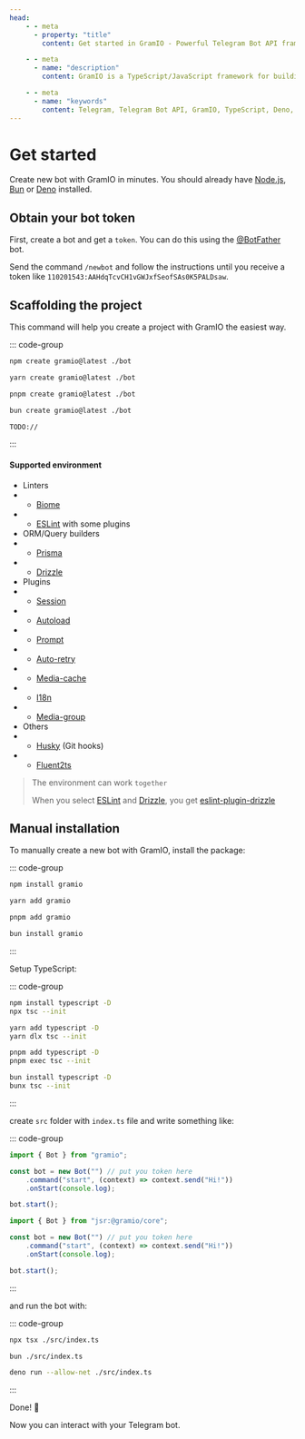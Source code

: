 ```yaml
---
head:
    - - meta
      - property: "title"
        content: Get started in GramIO - Powerful Telegram Bot API framework for TypeScript/JavaScript

    - - meta
      - name: "description"
        content: GramIO is a TypeScript/JavaScript framework for building Telegram bots. To start, bootstrap a new project with «npx create gramio bot-dir» and start the development with «npm run dev». This is all it needs to do a quick start or get started with GramIO.

    - - meta
      - name: "keywords"
        content: Telegram, Telegram Bot API, GramIO, TypeScript, Deno, Bun, Node.JS, Nodejs, How to build a bot, create, scaffold, best framework, start
---
```


# Get started

Create new bot with GramIO in minutes. You should already have [Node.js](https://nodejs.org/), [Bun](https://bun.sh/) or [Deno](https://deno.com/) installed.

## Obtain your bot token

First, create a bot and get a `token`. You can do this using the [@BotFather](https://t.me/BotFather) bot.

Send the command `/newbot` and follow the instructions until you receive a token like `110201543:AAHdqTcvCH1vGWJxfSeofSAs0K5PALDsaw`.

## Scaffolding the project

This command will help you create a project with GramIO the easiest way.

::: code-group

```bash [npm]
npm create gramio@latest ./bot
```

```bash [yarn]
yarn create gramio@latest ./bot
```

```bash [pnpm]
pnpm create gramio@latest ./bot
```

```bash [bun]
bun create gramio@latest ./bot
```

```bash [deno]
TODO://
```

:::

#### Supported environment

-   Linters
-   -   [Biome](https://biomejs.dev/)
-   -   [ESLint](https://eslint.org/) with some plugins
-   ORM/Query builders
-   -   [Prisma](https://www.prisma.io/)
-   -   [Drizzle](https://orm.drizzle.team/)
-   Plugins
-   -   [Session](https://gramio.dev/plugins/official/session.html)
-   -   [Autoload](https://gramio.dev/plugins/official/autoload.html)
-   -   [Prompt](https://gramio.dev/plugins/official/prompt.html)
-   -   [Auto-retry](https://gramio.dev/plugins/official/auto-retry.html)
-   -   [Media-cache](https://gramio.dev/plugins/official/media-cache.html)
-   -   [I18n](https://gramio.dev/plugins/official/i18n.html)
-   -   [Media-group](https://gramio.dev/plugins/official/media-group.html)
-   Others
-   -   [Husky](https://typicode.github.io/husky/) (Git hooks)
-   -   [Fluent2ts](https://github.com/kravetsone/fluent2ts)

> The environment can work `together`
>
> When you select [ESLint](https://eslint.org/) and [Drizzle](https://orm.drizzle.team/), you get [eslint-plugin-drizzle](https://orm.drizzle.team/docs/eslint-plugin)

## Manual installation

To manually create a new bot with GramIO, install the package:

::: code-group

```bash [npm]
npm install gramio
```

```bash [yarn]
yarn add gramio
```

```bash [pnpm]
pnpm add gramio
```

```bash [bun]
bun install gramio
```

:::

Setup TypeScript:

::: code-group

```bash [npm]
npm install typescript -D
npx tsc --init
```

```bash [yarn]
yarn add typescript -D
yarn dlx tsc --init
```

```bash [pnpm]
pnpm add typescript -D
pnpm exec tsc --init
```

```bash [bun]
bun install typescript -D
bunx tsc --init
```

:::

create `src` folder with `index.ts` file and write something like:

::: code-group

```ts twoslash [Bun or Node.js]
import { Bot } from "gramio";

const bot = new Bot("") // put you token here
    .command("start", (context) => context.send("Hi!"))
    .onStart(console.log);

bot.start();
```

```ts [Deno]
import { Bot } from "jsr:@gramio/core";

const bot = new Bot("") // put you token here
    .command("start", (context) => context.send("Hi!"))
    .onStart(console.log);

bot.start();
```

:::

and run the bot with:

::: code-group

```bash [tsx]
npx tsx ./src/index.ts
```

```bash [bun]
bun ./src/index.ts
```

```bash [deno]
deno run --allow-net ./src/index.ts
```

:::

Done! 🎉

Now you can interact with your Telegram bot.
